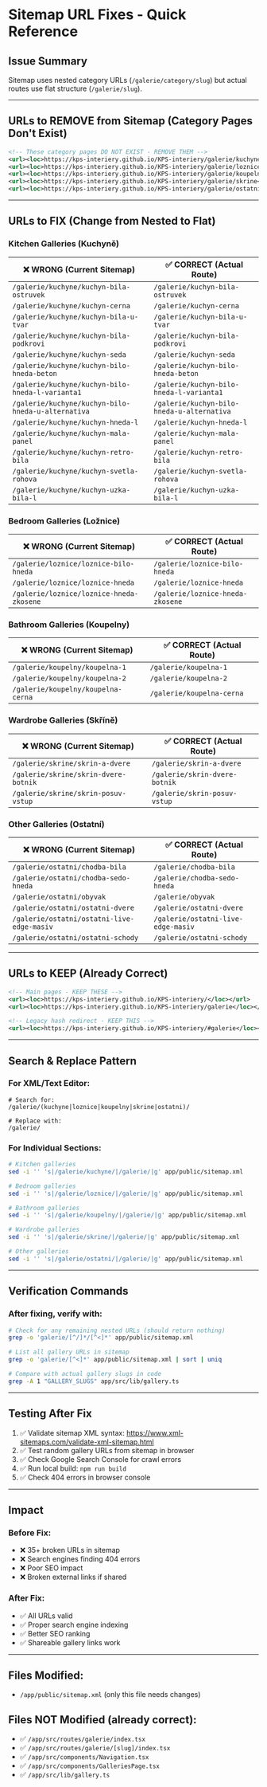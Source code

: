 # Sitemap URL Fixes - Quick Reference

## Issue Summary
Sitemap uses nested category URLs (`/galerie/category/slug`) but actual routes use flat structure (`/galerie/slug`).

---

## URLs to REMOVE from Sitemap (Category Pages Don't Exist)

```xml
<!-- These category pages DO NOT EXIST - REMOVE THEM -->
<url><loc>https://kps-interiery.github.io/KPS-interiery/galerie/kuchyne</loc></url>
<url><loc>https://kps-interiery.github.io/KPS-interiery/galerie/loznice</loc></url>
<url><loc>https://kps-interiery.github.io/KPS-interiery/galerie/koupelny</loc></url>
<url><loc>https://kps-interiery.github.io/KPS-interiery/galerie/skrine</loc></url>
<url><loc>https://kps-interiery.github.io/KPS-interiery/galerie/ostatni</loc></url>
```

---

## URLs to FIX (Change from Nested to Flat)

### Kitchen Galleries (Kuchyně)
| ❌ WRONG (Current Sitemap) | ✅ CORRECT (Actual Route) |
|---------------------------|--------------------------|
| `/galerie/kuchyne/kuchyn-bila-ostruvek` | `/galerie/kuchyn-bila-ostruvek` |
| `/galerie/kuchyne/kuchyn-cerna` | `/galerie/kuchyn-cerna` |
| `/galerie/kuchyne/kuchyn-bila-u-tvar` | `/galerie/kuchyn-bila-u-tvar` |
| `/galerie/kuchyne/kuchyn-bila-podkrovi` | `/galerie/kuchyn-bila-podkrovi` |
| `/galerie/kuchyne/kuchyn-seda` | `/galerie/kuchyn-seda` |
| `/galerie/kuchyne/kuchyn-bilo-hneda-beton` | `/galerie/kuchyn-bilo-hneda-beton` |
| `/galerie/kuchyne/kuchyn-bilo-hneda-l-varianta1` | `/galerie/kuchyn-bilo-hneda-l-varianta1` |
| `/galerie/kuchyne/kuchyn-bilo-hneda-u-alternativa` | `/galerie/kuchyn-bilo-hneda-u-alternativa` |
| `/galerie/kuchyne/kuchyn-hneda-l` | `/galerie/kuchyn-hneda-l` |
| `/galerie/kuchyne/kuchyn-mala-panel` | `/galerie/kuchyn-mala-panel` |
| `/galerie/kuchyne/kuchyn-retro-bila` | `/galerie/kuchyn-retro-bila` |
| `/galerie/kuchyne/kuchyn-svetla-rohova` | `/galerie/kuchyn-svetla-rohova` |
| `/galerie/kuchyne/kuchyn-uzka-bila-l` | `/galerie/kuchyn-uzka-bila-l` |

### Bedroom Galleries (Ložnice)
| ❌ WRONG (Current Sitemap) | ✅ CORRECT (Actual Route) |
|---------------------------|--------------------------|
| `/galerie/loznice/loznice-bilo-hneda` | `/galerie/loznice-bilo-hneda` |
| `/galerie/loznice/loznice-hneda` | `/galerie/loznice-hneda` |
| `/galerie/loznice/loznice-hneda-zkosene` | `/galerie/loznice-hneda-zkosene` |

### Bathroom Galleries (Koupelny)
| ❌ WRONG (Current Sitemap) | ✅ CORRECT (Actual Route) |
|---------------------------|--------------------------|
| `/galerie/koupelny/koupelna-1` | `/galerie/koupelna-1` |
| `/galerie/koupelny/koupelna-2` | `/galerie/koupelna-2` |
| `/galerie/koupelny/koupelna-cerna` | `/galerie/koupelna-cerna` |

### Wardrobe Galleries (Skříně)
| ❌ WRONG (Current Sitemap) | ✅ CORRECT (Actual Route) |
|---------------------------|--------------------------|
| `/galerie/skrine/skrin-a-dvere` | `/galerie/skrin-a-dvere` |
| `/galerie/skrine/skrin-dvere-botnik` | `/galerie/skrin-dvere-botnik` |
| `/galerie/skrine/skrin-posuv-vstup` | `/galerie/skrin-posuv-vstup` |

### Other Galleries (Ostatní)
| ❌ WRONG (Current Sitemap) | ✅ CORRECT (Actual Route) |
|---------------------------|--------------------------|
| `/galerie/ostatni/chodba-bila` | `/galerie/chodba-bila` |
| `/galerie/ostatni/chodba-sedo-hneda` | `/galerie/chodba-sedo-hneda` |
| `/galerie/ostatni/obyvak` | `/galerie/obyvak` |
| `/galerie/ostatni/ostatni-dvere` | `/galerie/ostatni-dvere` |
| `/galerie/ostatni/ostatni-live-edge-masiv` | `/galerie/ostatni-live-edge-masiv` |
| `/galerie/ostatni/ostatni-schody` | `/galerie/ostatni-schody` |

---

## URLs to KEEP (Already Correct)

```xml
<!-- Main pages - KEEP THESE -->
<url><loc>https://kps-interiery.github.io/KPS-interiery/</loc></url>
<url><loc>https://kps-interiery.github.io/KPS-interiery/galerie</loc></url>

<!-- Legacy hash redirect - KEEP THIS -->
<url><loc>https://kps-interiery.github.io/KPS-interiery/#galerie</loc></url>
```

---

## Search & Replace Pattern

### For XML/Text Editor:
```regex
# Search for:
/galerie/(kuchyne|loznice|koupelny|skrine|ostatni)/

# Replace with:
/galerie/
```

### For Individual Sections:
```bash
# Kitchen galleries
sed -i '' 's|/galerie/kuchyne/|/galerie/|g' app/public/sitemap.xml

# Bedroom galleries
sed -i '' 's|/galerie/loznice/|/galerie/|g' app/public/sitemap.xml

# Bathroom galleries
sed -i '' 's|/galerie/koupelny/|/galerie/|g' app/public/sitemap.xml

# Wardrobe galleries
sed -i '' 's|/galerie/skrine/|/galerie/|g' app/public/sitemap.xml

# Other galleries
sed -i '' 's|/galerie/ostatni/|/galerie/|g' app/public/sitemap.xml
```

---

## Verification Commands

### After fixing, verify with:
```bash
# Check for any remaining nested URLs (should return nothing)
grep -o 'galerie/[^/]*/[^<]*' app/public/sitemap.xml

# List all gallery URLs in sitemap
grep -o 'galerie/[^<]*' app/public/sitemap.xml | sort | uniq

# Compare with actual gallery slugs in code
grep -A 1 "GALLERY_SLUGS" app/src/lib/gallery.ts
```

---

## Testing After Fix

1. ✅ Validate sitemap XML syntax: https://www.xml-sitemaps.com/validate-xml-sitemap.html
2. ✅ Test random gallery URLs from sitemap in browser
3. ✅ Check Google Search Console for crawl errors
4. ✅ Run local build: `npm run build`
5. ✅ Check 404 errors in browser console

---

## Impact

### Before Fix:
- ❌ 35+ broken URLs in sitemap
- ❌ Search engines finding 404 errors
- ❌ Poor SEO impact
- ❌ Broken external links if shared

### After Fix:
- ✅ All URLs valid
- ✅ Proper search engine indexing
- ✅ Better SEO ranking
- ✅ Shareable gallery links work

---

## Files Modified:
- `/app/public/sitemap.xml` (only this file needs changes)

## Files NOT Modified (already correct):
- ✅ `/app/src/routes/galerie/index.tsx`
- ✅ `/app/src/routes/galerie/[slug]/index.tsx`
- ✅ `/app/src/components/Navigation.tsx`
- ✅ `/app/src/components/GalleriesPage.tsx`
- ✅ `/app/src/lib/gallery.ts`
